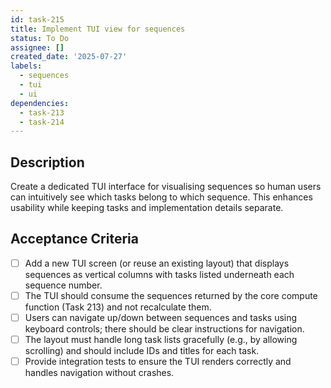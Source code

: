 ```yaml
---
id: task-215
title: Implement TUI view for sequences
status: To Do
assignee: []
created_date: '2025-07-27'
labels:
  - sequences
  - tui
  - ui
dependencies:
  - task-213
  - task-214
---
```


## Description

Create a dedicated TUI interface for visualising sequences so human users can intuitively see which tasks belong to which sequence. This enhances usability while keeping tasks and implementation details separate.

## Acceptance Criteria

- [ ] Add a new TUI screen (or reuse an existing layout) that displays sequences as vertical columns with tasks listed underneath each sequence number.
- [ ] The TUI should consume the sequences returned by the core compute function (Task 213) and not recalculate them.
- [ ] Users can navigate up/down between sequences and tasks using keyboard controls; there should be clear instructions for navigation.
- [ ] The layout must handle long task lists gracefully (e.g., by allowing scrolling) and should include IDs and titles for each task.
- [ ] Provide integration tests to ensure the TUI renders correctly and handles navigation without crashes.
